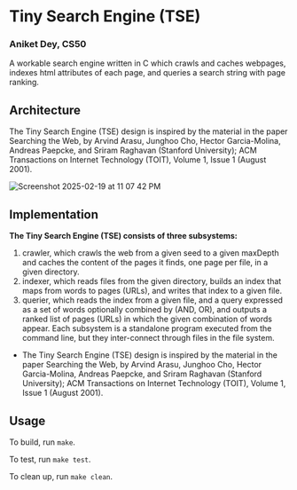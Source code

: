 # Tiny Search Engine (TSE)
### Aniket Dey, CS50

A workable search engine written in C which crawls and caches webpages, indexes html attributes of each page, and queries a search string with page ranking.

## Architecture
The Tiny Search Engine (TSE) design is inspired by the material in the paper Searching the Web, by Arvind Arasu, Junghoo Cho, Hector Garcia-Molina, Andreas Paepcke, and Sriram Raghavan (Stanford University); ACM Transactions on Internet Technology (TOIT), Volume 1, Issue 1 (August 2001).

![Screenshot 2025-02-19 at 11 07 42 PM](https://github.com/user-attachments/assets/6e528443-4ff0-4668-b5a9-cade083e2a10)

## Implementation
**The Tiny Search Engine (TSE) consists of three subsystems:**
1. crawler, which crawls the web from a given seed to a given maxDepth and caches the content of the pages it finds, one page per file, in a given directory.
2. indexer, which reads files from the given directory, builds an index that maps from words to pages (URLs), and writes that index to a given file.
3. querier, which reads the index from a given file, and a query expressed as a set of words optionally combined by (AND, OR), and outputs a ranked list of pages (URLs) in which the given combination of words appear.
Each subsystem is a standalone program executed from the command line, but they inter-connect through files in the file system.

* The Tiny Search Engine (TSE) design is inspired by the material in the paper Searching the Web, by Arvind Arasu, Junghoo Cho, Hector Garcia-Molina, Andreas Paepcke, and Sriram Raghavan (Stanford University); ACM Transactions on Internet Technology (TOIT), Volume 1, Issue 1 (August 2001).

## Usage
To build, run ```make```.

To test, run ```make test```.

To clean up, run ```make clean```.



